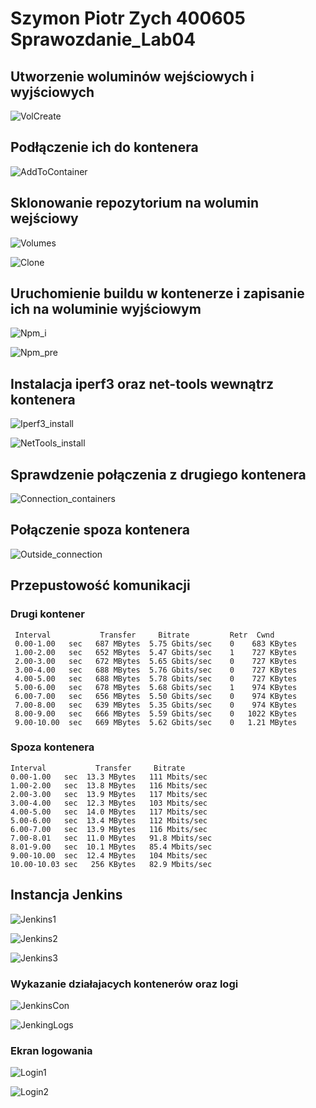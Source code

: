# Szymon Piotr Zych 400605 Sprawozdanie_Lab04

## Utworzenie woluminów wejściowych i wyjściowych

![VolCreate](./vol_create.png)

## Podłączenie ich do kontenera

![AddToContainer](./node_container.png)

## Sklonowanie repozytorium na wolumin wejściowy

![Volumes](./volumes_ls.png)

![Clone](./repo_clone.png)

## Uruchomienie buildu w kontenerze i zapisanie ich na woluminie wyjściowym

![Npm_i](./npm_i.png)

![Npm_pre](./npm_prefix.png)

## Instalacja iperf3 oraz net-tools wewnątrz kontenera

![Iperf3_install](./iperf_con.png)

![NetTools_install](./nettools_install.png)

## Sprawdzenie połączenia z drugiego kontenera

![Connection_containers](./between_cons.png)

## Połączenie spoza kontenera

![Outside_connection](./outside_conn.png)

## Przepustowość komunikacji

### Drugi kontener

```
 Interval           Transfer     Bitrate         Retr  Cwnd
 0.00-1.00   sec   687 MBytes  5.75 Gbits/sec    0    683 KBytes
 1.00-2.00   sec   652 MBytes  5.47 Gbits/sec    1    727 KBytes
 2.00-3.00   sec   672 MBytes  5.65 Gbits/sec    0    727 KBytes
 3.00-4.00   sec   688 MBytes  5.76 Gbits/sec    0    727 KBytes
 4.00-5.00   sec   688 MBytes  5.78 Gbits/sec    0    727 KBytes
 5.00-6.00   sec   678 MBytes  5.68 Gbits/sec    1    974 KBytes
 6.00-7.00   sec   656 MBytes  5.50 Gbits/sec    0    974 KBytes
 7.00-8.00   sec   639 MBytes  5.35 Gbits/sec    0    974 KBytes
 8.00-9.00   sec   666 MBytes  5.59 Gbits/sec    0   1022 KBytes
 9.00-10.00  sec   669 MBytes  5.62 Gbits/sec    0   1.21 MBytes
```

### Spoza kontenera

```
Interval           Transfer     Bitrate
0.00-1.00   sec  13.3 MBytes   111 Mbits/sec
1.00-2.00   sec  13.8 MBytes   116 Mbits/sec
2.00-3.00   sec  13.9 MBytes   117 Mbits/sec
3.00-4.00   sec  12.3 MBytes   103 Mbits/sec
4.00-5.00   sec  14.0 MBytes   117 Mbits/sec
5.00-6.00   sec  13.4 MBytes   112 Mbits/sec
6.00-7.00   sec  13.9 MBytes   116 Mbits/sec
7.00-8.01   sec  11.0 MBytes   91.8 Mbits/sec
8.01-9.00   sec  10.1 MBytes   85.4 Mbits/sec
9.00-10.00  sec  12.4 MBytes   104 Mbits/sec
10.00-10.03 sec   256 KBytes   82.9 Mbits/sec
```

## Instancja Jenkins

![Jenkins1](./Jenkins1.png)

![Jenkins2](./Jenkins2.png)

![Jenkins3](./Jenkins3.png)

### Wykazanie działajacych kontenerów oraz logi

![JenkinsCon](./JenkinsContainers.png)

![JenkingLogs](./JenkinsLogs.png)

### Ekran logowania

![Login1](./JenkinsLogin1.png)

![Login2](./JenkinsLogin2.png)

